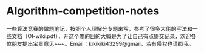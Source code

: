 # Algorithm-competition-notes
一些算法竞赛的做题笔记，按照个人理解分专题来写，参考了很多大佬的写法和一些文档（OI-wiki.pdf），开这个库的目的大概是为了让自己有点提交记录，欢迎各位朋友提出宝贵意见~~~。Email：kikikiki43299@gmail，若有侵权也请戳我。
